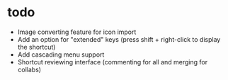 # todo

- Image converting feature for icon import
- Add an option for "extended" keys (press shift + right-click to display the shortcut)
- Add cascading menu support
- Shortcut reviewing interface (commenting for all and merging for collabs)
